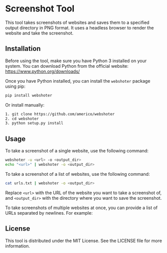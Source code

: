 # Screenshot Tool

This tool takes screenshots of websites and saves them to a specified output directory in PNG format. It uses a headless browser to render the website and take the screenshot.

## Installation

Before using the tool, make sure you have Python 3 installed on your system. You can download Python from the official website: https://www.python.org/downloads/

Once you have Python installed, you can install the `webshoter` package using pip:

```sh
pip install webshoter
```
Or install manually:
```sh
1. git clone https://github.com/americo/webshoter
2. cd webshoter
3. python setup.py install
```


## Usage

To take a screenshot of a single website, use the following command:
```sh
webshoter -u <url> -o <output_dir>
echo "<url>" | webshoter -o <output_dir>
```

To take a screenshot of a list of websites, use the following command:
```sh
cat urls.txt | webshoter -o <output_dir>
```


Replace `<url>` with the URL of the website you want to take a screenshot of, and `<output_dir>` with the directory where you want to save the screenshot.

To take screenshots of multiple websites at once, you can provide a list of URLs separated by newlines. For example:


## License

This tool is distributed under the MIT License. See the LICENSE file for more information.